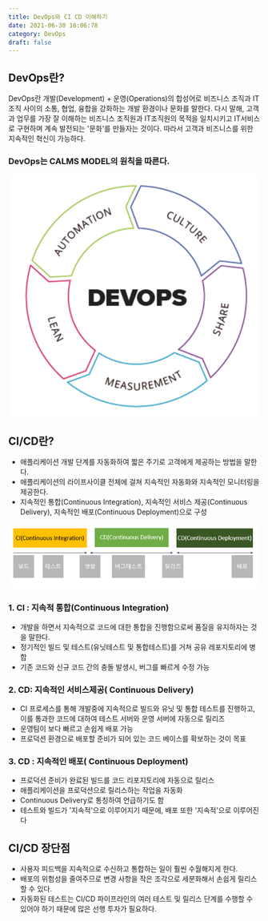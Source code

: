 ```yaml
---
title: DevOps와 CI CD 이해하기
date: 2021-06-30 16:06:78
category: DevOps
draft: false
---
```


## DevOps란?
DevOps란 개발(Development) + 운영(Operations)의 합성어로 비즈니스 조직과 IT조직 사이의 소통, 협업, 융합을 강화하는 개발 환경이나 문화를 말한다.
다시 말해, 고객과 업무를 가장 잘 이해하는 비즈니스 조직원과 IT조직원의 목적을 일치시키고 IT서비스로 구현하며 계속 발전되는 '문화'를 만들자는 것이다.
따라서 고객과 비즈니스를 위한 지속적인 혁신이 가능하다.

### DevOps는 CALMS MODEL의 원칙을 따른다.
![CALMS](./img/CALMS.png)

## CI/CD란?
- 애플리케이션 개발 단계를 자동화하여 짧은 주기로 고객에게 제공하는 방법을 말한다.
- 애플리케이션의 라이프사이클 전체에 걸쳐 지속적인 자동화와 지속적인 모니터링을 제공한다.
- 지속적인 통합(Continuous Integration), 지속적인 서비스 제공(Continuous Delivery), 지속적인 배포(Continuous Deployment)으로 구성

![ci/cd](./img/cicd.png)

### 1.  CI : 지속적 통합(Continuous Integration)
- 개발을 하면서 지속적으로 코드에 대한 통합을 진행함으로써 품질을 유지하자는 것을 말한다.
- 정기적인 빌드 및 테스트(유닛테스트 및 통합테스트)를 거쳐 공유 레포지토리에 병합
- 기존 코드와 신규 코드 간의 충돌 발생시, 버그를 빠르게 수정 가능

### 2. CD: 지속적인 서비스제공( Continuous Delivery)
- CI 프로세스를 통해 개발중에 지속적으로 빌드와 유닛 및 통합 테스트를 진행하고, 이를 통과한 코드에 대하여 테스트 서버와 운영 서버에 자동으로 릴리즈
- 운영팀이 보다 빠르고 손쉽게 배포 가능
- 프로덕션 환경으로 배포할 준비가 되어 있는 코드 베이스를 확보하는 것이 목표

### 3. CD : 지속적인 배포( Continuous Deployment)
- 프로덕션 준비가 완료된 빌드를 코드 리포지토리에 자동으로 릴리스
- 애플리케이션을 프로덕션으로 릴리스하는 작업을 자동화
- Continuous Delivery로 통칭하여 언급하기도 함
- 테스트와 빌드가 '지속적'으로 이루어지기 때문에, 배포 또한 '지속적'으로 이루어진다

## CI/CD 장단점
- 사용자 피드백을 지속적으로 수신하고 통합하는 일이 훨씬 수월해지게 한다. 
- 배포의 위험성을 줄여주므로 변경 사항을 작은 조각으로 세분화해서 손쉽게 릴리스할 수 있다. 
- 자동화된 테스트는 CI/CD 파이프라인의 여러 테스트 및 릴리스 단계를 수행할 수 있어야 하기 때문에 많은 선행 투자가 필요하다.
